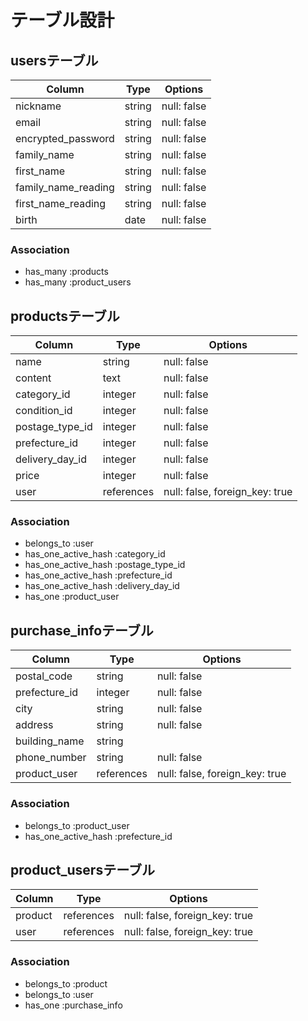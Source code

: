 # テーブル設計

## usersテーブル

| Column              | Type    | Options     |
| ------------------- | ------- | ----------- |
| nickname            | string  | null: false |   
| email               | string  | null: false |  
| encrypted_password  | string  | null: false | 
| family_name         | string  | null: false |
| first_name          | string  | null: false | 
| family_name_reading | string  | null: false | 
| first_name_reading  | string  | null: false |
| birth               | date    | null: false | 

### Association

- has_many :products
- has_many :product_users

## productsテーブル

| Column           | Type       | Options                        |
| ---------------- | ---------- | ------------------------------ | 
| name             | string     | null: false                    |
| content          | text       | null: false                    |
| category_id      | integer    | null: false                    |
| condition_id     | integer    | null: false                    |
| postage_type_id  | integer    | null: false                    |
| prefecture_id    | integer    | null: false                    |
| delivery_day_id  | integer    | null: false                    |
| price            | integer    | null: false                    |
| user             | references | null: false, foreign_key: true |

### Association

- belongs_to          :user
- has_one_active_hash :category_id
- has_one_active_hash :postage_type_id
- has_one_active_hash :prefecture_id
- has_one_active_hash :delivery_day_id
- has_one             :product_user

## purchase_infoテーブル

| Column        | Type       | Options                           |
| ------------- | ---------- | --------------------------------- |
| postal_code   | string     | null: false                       |
| prefecture_id | integer    | null: false                       |
| city          | string     | null: false                       |
| address       | string     | null: false                       |
| building_name | string     |                                   |
| phone_number  | string     | null: false                       |
| product_user  | references | null: false, foreign_key: true    |
### Association

- belongs_to :product_user
- has_one_active_hash :prefecture_id

## product_usersテーブル

| Column  | Type       | Options                        |
| ------- | ---------- | ------------------------------ |
| product | references | null: false, foreign_key: true |
| user    | references | null: false, foreign_key: true |

### Association

- belongs_to :product
- belongs_to :user
- has_one    :purchase_info